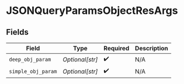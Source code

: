 # JSONQueryParamsObjectResArgs


## Fields

| Field              | Type               | Required           | Description        |
| ------------------ | ------------------ | ------------------ | ------------------ |
| `deep_obj_param`   | *Optional[str]*    | :heavy_check_mark: | N/A                |
| `simple_obj_param` | *Optional[str]*    | :heavy_check_mark: | N/A                |